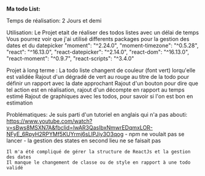 **Ma todo List:**

Temps de réalisation:
    2 Jours et demi

Utilisation:
    Le Projet etait de réaliser des todos listes avec un délai de temps
    Vous pourrez voir que j'ai utilisé differents packages pour la gestion des dates et du datepicker
    "moment": "^2.24.0",
    "moment-timezone": "^0.5.28",
    "react": "^16.13.0",
    "react-datepicker": "^2.14.0",
    "react-dom": "^16.13.0",
    "react-moment": "^0.9.7",
    "react-scripts": "^3.4.0"

Projet à long terme :
	La todo liste changent de couleur (font vert) lorqu'elle est validée
	Rajout d'un dégradé de vert au rouge au titre de la todo pour définir un rapport avec la date approchant
	Rajout d'un bouton pour dire que tel action est en réalisation, rajout d'un décompte en rapport au temps estimé
	Rajout de graphiques avec les todos, pour savoir si l'on est bon en estimation

Problématiques:
	Je suis parti d'un tutoriel en anglais qui n'a pas abouti:
		https://www.youtube.com/watch?v=sBws8MSXN7A&fbclid=IwAR3QasIbxNmwrEDqmxLOR-NFyE_6RpyH2RPYMf5KUYrmj6sLIPJiy3O3qog
	- npm ne voulait pas se lancer
	- la gestion des states en second lieu ne se faisait pas
	
	Il m'a été compliqué de gérer la structure de ReactJs et la gestion des dates
	Il manque le changement de classe ou de style en rapport à une todo validé